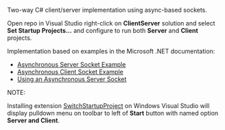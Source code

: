 Two-way C# client/server implementation using async-based sockets.

Open repo in Visual Studio right-click on **ClientServer** solution and select **Set Startup Projects...** and configure to run both  **Server** and **Client** projects.

Implementation based on examples in the Microsoft .NET documentation:

- [Asynchronous Server Socket Example](https://docs.microsoft.com/en-us/dotnet/framework/network-programming/asynchronous-server-socket-example)
- [Asynchronous Client Socket Example](https://docs.microsoft.com/en-us/dotnet/framework/network-programming/asynchronous-client-socket-example)
- [Using an Asynchronous Server Socket](https://docs.microsoft.com/en-us/dotnet/framework/network-programming/using-an-asynchronous-server-socket)

NOTE:

Installing extension [SwitchStartupProject](https://bitbucket.org/thirteen/switchstartupproject/src) on Windows Visual Studio  will display pulldown menu on toolbar to left of **Start** button with named option **Server and Client**.